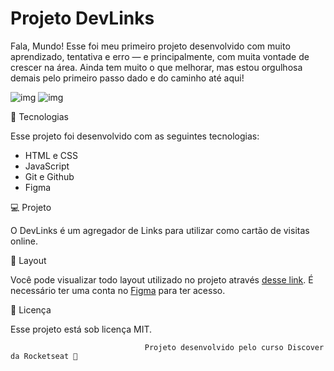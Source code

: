 <H1>Projeto DevLinks</H1>
<p>Fala, Mundo! Esse foi meu primeiro projeto desenvolvido com muito aprendizado, tentativa e erro — e principalmente, com muita vontade de crescer na área. Ainda tem muito o que melhorar, mas estou orgulhosa demais pelo primeiro passo dado e do caminho até aqui!
</p>

![img](https://github.com/user-attachments/assets/8c6a409e-e35d-412c-8c30-e65732686c7d)
![img](https://github.com/user-attachments/assets/28a6fbb1-0cd9-4605-b7c4-92994d96d141)

<p>🚀 Tecnologias

Esse projeto foi desenvolvido com as seguintes tecnologias:

- HTML e CSS
- JavaScript
- Git e Github
- Figma

💻 Projeto

O DevLinks é um agregador de Links para utilizar como cartão de visitas online.

🎨 Layout

Você pode visualizar todo layout utilizado no projeto através [desse link](https://www.figma.com/design/HF0P1P8Wj0onwgdxeDSS7D/DevLinks-%E2%80%A2-Projeto-Discover--Community-?node-id=10-620&p=f&t=NpGkE2gpdFih1L1I-0). É necessário ter uma conta no [Figma](https://www.figma.com/pt-br/?fuid=) para ter acesso.

📝 Licença

Esse projeto está sob licença MIT.


                                  Projeto desenvolvido pelo curso Discover da Rocketseat 💜
</p>


